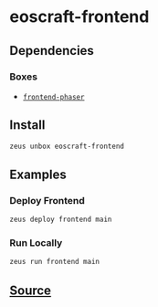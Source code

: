 
eoscraft-frontend
====================







## Dependencies
### Boxes
* [`frontend-phaser`](frontend-phaser.md)




## Install
```bash
zeus unbox eoscraft-frontend
```
## Examples
### Deploy Frontend 
```bash
zeus deploy frontend main
```
### Run Locally 
```bash
zeus run frontend main
```










## [Source](https://github.com/liquidapps-io/zeus-sdk/tree/master/boxes/groups/game/eoscraft-frontend)